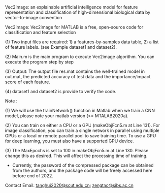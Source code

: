 Vec2image: an explainable artificial intelligence model for feature representation and classification of high-dimensional biological data by vector-to-image convention



Vec2image: Vec2image for MATLAB is a free, open-source code for classification and feature selection

(1) Two input files are required: 1) a features-by-samples data table, 2) a list of feature labels. (see Example dataset1 and dataset2).

(2) Main.m is the main program to execute Vec2image algorithm. You can execute the program step by step

(3) Output: The output file res.mat contains the well-trained model in out.mat, the predicted accuracy of test data and  the importance/impact score of each feature.

(4) dataset1 and dataset2 is provide to verify the code.


Note : 

(1) We will use the trainNetwork() function in Matlab when we train a CNN model,  please note your matlab version (>= MTALAB2020a).

(2) You can train on either a CPU or a GPU (makeObjFcn5.m at Line 131). For image classification, you can train a single network in parallel using multiple GPUs or a local or remote parallel pool to save training time. To use a GPU for deep learning, you must also have a supported GPU device.

(3) The MaxEpochs is set to 100 in makeObjFcn5.m at Line 130. Please change this as desired. This will affect the processing time of training.


* Currently, the password of the compressed package can be obtained from the authors, and the package code will be freely accessed here before end of 2022.  

Contact
Email: tanghui2020@scut.edu.cn; zengtao@sibs.ac.cn
